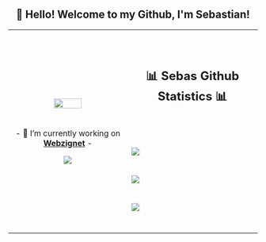 <h2 align="center">👋 Hello! Welcome to my Github, I'm Sebastian!</h2>
<p align="center">
<table align="center">
   <tr>
      <td>
         <p align="center">    
         <img align="center" src="https://avatars.githubusercontent.com/u/102995074" width="50%"/></a><br/>
         <br/><br/>
         - 🔭 I’m currently working on <strong><a href="https://webzignet.ml">Webzignet</a></strong> -
         <br/>
         <p align="center">                     
             <img align="center" src="https://github-readme-stats.vercel.app/api/top-langs/?username=SebastianBarrenechea&theme=radical&hide_border=true" />
         </p>  
      </td>
      <td>
      <br/><br/>
      <h2 align="center">📊 Sebas Github Statistics 📊 </h2>   
         <br/><br/><br/>
         <img align="center" src="http://github-readme-streak-stats.herokuapp.com?user=SebastianBarrenechea&theme=radical&hide_border=true" />   
         <br/><br/><br/>
         <img align="center" src="https://github-readme-stats-taupe-two.vercel.app/api/wakatime?usernameSebastianBarrenechea&hide_title=true&hide_border=true&langs_count=5&layout=compact&v=2.png"/><br/><br/><br/>
         <img align="center" src="https://github-readme-stats.vercel.app/api?username=SebastianBarrenechea&theme=radical&show_icons=true&hide_border=true" />
         <br/><br/><br/>         
      </td>
   </tr>
</table>
</p>
